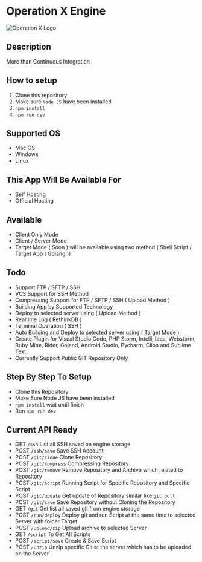 # Operation X Engine

![Operation X Logo](http://supanadit.com/wp-content/uploads/2019/11/Opeartion-X.png)

## Description

More than Continuous Integration

## How to setup 
1. Clone this repository
3. Make sure `Node JS` have been installed
4. `npm install`
5. `npm run dev`

## Supported OS
- Mac OS
- Windows
- Linux

## This App Will Be Available For
- Self Hosting
- Official Hosting

## Available
- Client Only Mode
- Client / Server Mode
- Target Mode ( Soon ) will be available using two method ( Shell Script / Target App ( Golang ))

## Todo
- Support FTP / SFTP / SSH
- VCS Support for SSH Method
- Compressing Support for FTP / SFTP / SSH ( Upload Method )
- Building App by Supported Technology
- Deploy to selected server using ( Upload Method )
- Realtime Log ( RethinkDB )
- Terminal Operation ( SSH )
- Auto Building and Deploy to selected server using ( Target Mode )
- Create Plugin for Visual Studio Code, PHP Storm, Intellij Idea, Webstorm, Ruby Mine, Rider, Goland, Android Studio, Pycharm, Clion and Sublime Text
- Currently Support Public GIT Repository Only

## Step By Step To Setup
- Clone this Repository
- Make Sure Node JS have been installed
- `npm install` wait until finish
- Run `npm run dev`

## Current API Ready
- GET `/ssh` List all SSH saved on engine storage
- POST `/ssh/save` Save SSH Account
- POST `/git/clone` Clone Repository
- POST `/git/compress` Compressing Repository
- POST `/git/remove` Remove Repository and Archive which related to Repository
- POST `/git/script` Running Script for Specific Repository and Specific Script
- POST `/git/update` Get update of Repository similar like `git pull`
- POST `/git/save` Save Repository without Cloning the Repository
- GET `/git` Get list all saved git from engine storage
- POST `/run/deploy` Deploy git and run Script at the same time to selected Server with folder Target
- POST `/upload/zip` Upload archive to selected Server
- GET `/script` To Get All Scripts
- POST `/script/save` Create & Save Script
- POST `/unzip` Unzip specific Git at the server which has to be uploaded on the Server
